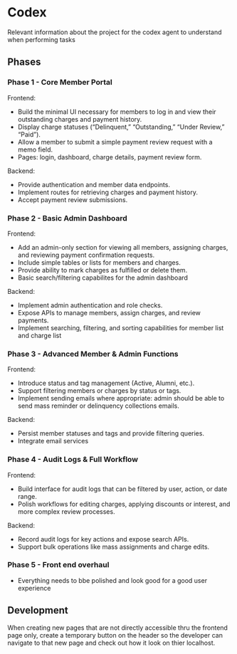 # Codex
Relevant information about the project for the codex agent to understand when performing tasks

## Phases

### Phase 1 - Core Member Portal

Frontend:
- Build the minimal UI necessary for members to log in and view their outstanding charges and payment history.
- Display charge statuses (“Delinquent,” “Outstanding,” “Under Review,” “Paid”).
- Allow a member to submit a simple payment review request with a memo field.
- Pages: login, dashboard, charge details, payment review form.
  
Backend:
- Provide authentication and member data endpoints.
- Implement routes for retrieving charges and payment history.
- Accept payment review submissions.

### Phase 2 - Basic Admin Dashboard

Frontend:
- Add an admin-only section for viewing all members, assigning charges, and reviewing payment confirmation requests.
- Include simple tables or lists for members and charges.
- Provide ability to mark charges as fulfilled or delete them.
- Basic search/filtering capabilites for the admin dashboard
  
Backend:
- Implement admin authentication and role checks.
- Expose APIs to manage members, assign charges, and review payments.
- Implement searching, filtering, and sorting capabilities for member list and charge list

### Phase 3 - Advanced Member & Admin Functions

Frontend:
- Introduce status and tag management (Active, Alumni, etc.).
- Support filtering members or charges by status or tags.
- Implement sending emails where appropriate: admin should be able to send mass reminder or delinquency collections emails.
  
Backend:
- Persist member statuses and tags and provide filtering queries.
- Integrate email services

### Phase 4 - Audit Logs & Full Workflow

Frontend:
- Build interface for audit logs that can be filtered by user, action, or date range.
- Polish workflows for editing charges, applying discounts or interest, and more complex review processes.
  
Backend:
- Record audit logs for key actions and expose search APIs.
- Support bulk operations like mass assignments and charge edits.

### Phase 5 - Front end overhaul
- Everything needs to bbe polished and look good for a good user experience

## Development
When creating new pages that are not directly accessible thru the frontend page only, create a temporary button on the header so the developer can navigate to that new page and check out how it look on thier localhost.
